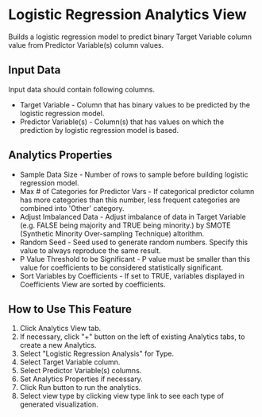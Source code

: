 # Logistic Regression Analytics View

Builds a logistic regression model to predict binary Target Variable column value from Predictor Variable(s) column values.

## Input Data
Input data should contain following columns.

  * Target Variable - Column that has binary values to be predicted by the logistic regression model.
  * Predictor Variable(s) - Column(s) that has values on which the prediction by logistic regression model is based.

## Analytics Properties

  * Sample Data Size - Number of rows to sample before building logistic regression model.
  * Max # of Categories for Predictor Vars - If categorical predictor column has more categories than this number, less frequent categories are combined into 'Other' category.
  * Adjust Imbalanced Data - Adjust imbalance of data in Target Variable (e.g. FALSE being majority and TRUE being minority.) by SMOTE (Synthetic Minority Over-sampling Technique) altorithm.
  * Random Seed - Seed used to generate random numbers. Specify this value to always reproduce the same result.
  * P Value Threshold to be Significant - P value must be smaller than this value for coefficients to be considered statistically significant.
  * Sort Variables by Coefficients - If set to TRUE, variables displayed in Coefficients View are sorted by coefficients.

## How to Use This Feature
1. Click Analytics View tab.
2. If necessary, click "+" button on the left of existing Analytics tabs, to create a new Analytics.
3. Select "Logistic Regression Analysis" for Type.
4. Select Target Variable column.
5. Select Predictor Variable(s) columns.
6. Set Analytics Properties if necessary.
7. Click Run button to run the analytics.
8. Select view type by clicking view type link to see each type of generated visualization.

